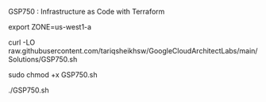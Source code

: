 GSP750 : Infrastructure as Code with Terraform 

export ZONE=us-west1-a

curl -LO raw.githubusercontent.com/tariqsheikhsw/GoogleCloudArchitectLabs/main/Solutions/GSP750.sh

sudo chmod +x GSP750.sh

./GSP750.sh



